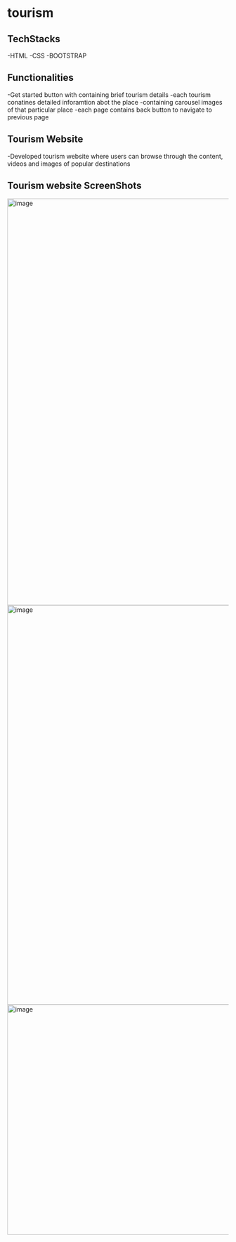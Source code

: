 # tourism
## TechStacks
  -HTML
  -CSS
  -BOOTSTRAP
## Functionalities
  -Get started button with containing brief tourism details
  -each tourism conatines detailed inforamtion abot the place
  -containing carousel images of that particular place
  -each page contains back button to navigate to previous page

## Tourism Website
  -Developed tourism website where users can browse through the content, videos and images of popular destinations
## Tourism website ScreenShots
  <img width="926" alt="image" src="https://github.com/Prathyusha-93910/tourism/assets/134360404/06a1abc1-fb2b-474c-b909-435be1be1af0">
  <img width="910" alt="image" src="https://github.com/Prathyusha-93910/tourism/assets/134360404/cc6a470f-24b8-4909-be51-6f06734dae7e">
  <img width="524" alt="image" src="https://github.com/Prathyusha-93910/tourism/assets/134360404/68a0c58a-b9ae-4586-83d8-3a36ff8e1a8f">



